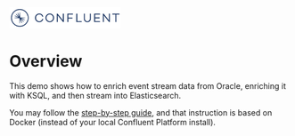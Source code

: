 <img src=../images/confluent-logo-300-2.png alt="Confluent, Inc." width="200">

# Overview

This demo shows how to enrich event stream data from Oracle, enriching it with KSQL, and then stream into Elasticsearch.

You may follow the [step-by-step guide](oracle-ksql-elasticsearch-docker.adoc), and that instruction is based on Docker (instead of your local Confluent Platform install).
